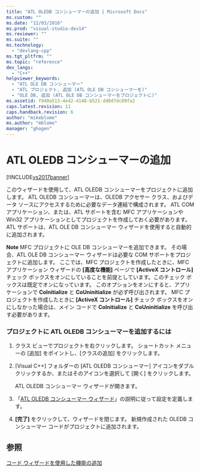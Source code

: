 ```yaml
---
title: "ATL OLEDB コンシューマーの追加 | Microsoft Docs"
ms.custom: ""
ms.date: "12/03/2016"
ms.prod: "visual-studio-dev14"
ms.reviewer: ""
ms.suite: ""
ms.technology: 
  - "devlang-cpp"
ms.tgt_pltfrm: ""
ms.topic: "reference"
dev_langs: 
  - "C++"
helpviewer_keywords: 
  - "ATL OLE DB コンシューマー"
  - "ATL プロジェクト, 追加 (ATL OLE DB コンシューマーを)"
  - "OLE DB, 追加 (ATL OLE DB コンシューマーをプロジェクトに)"
ms.assetid: f940a513-4e42-4148-b521-dd0d7dc89fa2
caps.latest.revision: 11
caps.handback.revision: 6
author: "mikeblome"
ms.author: "mblome"
manager: "ghogen"
---
```

# ATL OLEDB コンシューマーの追加
[!INCLUDE[vs2017banner](../../assembler/inline/includes/vs2017banner.md)]

このウィザードを使用して、ATL OLEDB コンシューマーをプロジェクトに追加します。  ATL OLEDB コンシューマーは、OLEDB アクセサー クラス、およびデータ ソースにアクセスするために必要なデータ連結で構成されます。  ATL COM アプリケーション、または、ATL サポートを含む MFC アプリケーションや Win32 アプリケーションとしてプロジェクトを作成しておく必要があります。ATL サポートは、ATL OLE DB コンシューマー ウィザードを使用すると自動的に追加されます。  
  
 **Note** MFC プロジェクトに OLE DB コンシューマーを追加できます。  その場合、ATL OLE DB コンシューマー ウィザードは必要な COM サポートをプロジェクトに追加します。  ここでは、MFC プロジェクトを作成したときに、MFC アプリケーション ウィザードの **\[高度な機能\]** ページで **\[ActiveX コントロール\]** チェック ボックスをオンにしていることを前提としています。このチェック ボックスは既定でオンになっています。  このオプションをオンにすると、アプリケーションで **CoInitialize** と **CoUninitialize** が必ず呼び出されます。  MFC プロジェクトを作成したときに **\[ActiveX コントロール\]** チェック ボックスをオンにしなかった場合は、メイン コードで **CoInitialize** と **CoUninitialize** を呼び出す必要があります。  
  
### プロジェクトに ATL OLEDB コンシューマーを追加するには  
  
1.  クラス ビューでプロジェクトを右クリックします。  ショートカット メニューの \[追加\] をポイントし、\[クラスの追加\] をクリックします。  
  
2.  \[Visual C\+\+\] フォルダーの \[ATL OLEDB コンシューマー\] アイコンをダブルクリックするか、またはそのアイコンを選択して \[開く\] をクリックします。  
  
     ATL OLEDB コンシューマー ウィザードが開きます。  
  
3.  「[ATL OLEDB コンシューマー ウィザード](../../atl/reference/atl-ole-db-consumer-wizard.md)」の説明に従って設定を定義します。  
  
4.  **\[完了\]** をクリックして、ウィザードを閉じます。  新規作成された OLEDB コンシューマー コードがプロジェクトに追加されます。  
  
## 参照  
 [コード ウィザードを使用した機能の追加](../../ide/adding-functionality-with-code-wizards-cpp.md)